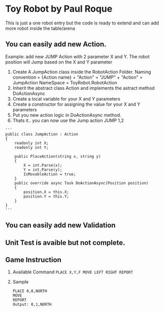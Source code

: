 # Toy Robot by Paul Roque

This is just a one robot entry but the code is ready to extend and can add more robot inside the table/arena

## You can easily add new Action. 

Example: add new JUMP Action with 2 parameter X and Y. The robot position will Jump based on the X and Y parameter

  1. Create A JumpAction class inside the RobotAction Folder. 
     Naming convention = {Action name} + "Action"
                       = "JUMP" + "Action"
                       = JumpAction
     NameSpace         = ToyRobot.RobotAction
  2. Inherit the abstract class Action and implements the astract method DoActionAsync
  3. Create a local variable for your X and Y parameters
  4. Create a constructor for assigning the value for your X and Y parameters
  3. Put you new action logic in DoActionAsync method.
  4. Thats it.. you can now use the Jump action
        JUMP 1,2
        
    '''
    public class JumpAction : Action
    {      
        readonly int X;
        readonly int Y;
       
        public PlaceAction(string x, string y)
        {
            X = int.Parse(x);
            Y = int.Parse(y);
            IsMovableAction = true;
        }
        public override async Task DoActionAsync(Position position)
        {
            position.X = this.X;
            position.Y = this.Y;           
        }
    }
    '''
## You can easily add new Validation

## Unit Test is avaible but not complete.
    
## Game Instruction

  1. Available Command
    ```
    PLACE X,Y,F
    MOVE
    LEFT
    RIGHT
    REPORT
    ```

 2. Sample 

    ```
    PLACE 0,0,NORTH
    MOVE
    REPORT
    Output: 0,1,NORTH
    ```

